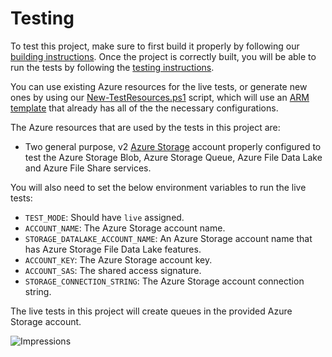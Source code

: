 # Testing

To test this project, make sure to first build it properly by following our [building instructions](https://github.com/Azure/azure-sdk-for-js/blob/main/CONTRIBUTING.md#building). Once the project is correctly built, you will be able to run the tests by following the [testing instructions](https://github.com/Azure/azure-sdk-for-js/blob/main/CONTRIBUTING.md#testing).

You can use existing Azure resources for the live tests, or generate new ones by using our [New-TestResources.ps1](https://github.com/Azure/azure-sdk-for-js/blob/main/eng/common/TestResources/New-TestResources.ps1) script, which will use an [ARM template](https://github.com/Azure/azure-sdk-for-js/blob/main/sdk/storage/test-resources.json) that already has all of the the necessary configurations.

The Azure resources that are used by the tests in this project are:

- Two general purpose, v2 [Azure Storage](https://docs.microsoft.com/azure/storage/common/storage-account-overview) account properly configured to test the Azure Storage Blob, Azure Storage Queue, Azure File Data Lake and Azure File Share services.

You will also need to set the below environment variables to run the live tests:

- `TEST_MODE`: Should have `live` assigned.
- `ACCOUNT_NAME`: The Azure Storage account name.
- `STORAGE_DATALAKE_ACCOUNT_NAME`: An Azure Storage account name that has Azure Storage File Data Lake features.
- `ACCOUNT_KEY`: The Azure Storage account key.
- `ACCOUNT_SAS`: The shared access signature.
- `STORAGE_CONNECTION_STRING`: The Azure Storage account connection string.

The live tests in this project will create queues in the provided Azure Storage account.

![Impressions](https://azure-sdk-impressions.azurewebsites.net/api/impressions/azure-sdk-for-js%2Fsdk%2Fstorage%2Fstorage-queue%2Ftest%2FREADME.png)